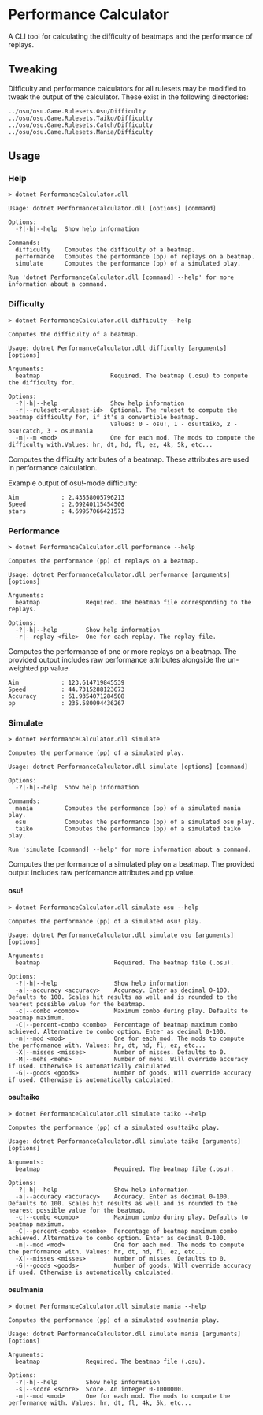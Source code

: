 # Performance Calculator

A CLI tool for calculating the difficulty of beatmaps and the performance of replays.

## Tweaking

Difficulty and performance calculators for all rulesets may be modified to tweak the output of the calculator. These exist in the following directories:

```
../osu/osu.Game.Rulesets.Osu/Difficulty
../osu/osu.Game.Rulesets.Taiko/Difficulty
../osu/osu.Game.Rulesets.Catch/Difficulty
../osu/osu.Game.Rulesets.Mania/Difficulty
```

## Usage

### Help
```
> dotnet PerformanceCalculator.dll

Usage: dotnet PerformanceCalculator.dll [options] [command]

Options:
  -?|-h|--help  Show help information

Commands:
  difficulty    Computes the difficulty of a beatmap.
  performance   Computes the performance (pp) of replays on a beatmap.
  simulate      Computes the performance (pp) of a simulated play.

Run 'dotnet PerformanceCalculator.dll [command] --help' for more information about a command.
```

### Difficulty
```
> dotnet PerformanceCalculator.dll difficulty --help

Computes the difficulty of a beatmap.

Usage: dotnet PerformanceCalculator.dll difficulty [arguments] [options]

Arguments:
  beatmap                    Required. The beatmap (.osu) to compute the difficulty for.

Options:
  -?|-h|--help               Show help information
  -r|--ruleset:<ruleset-id>  Optional. The ruleset to compute the beatmap difficulty for, if it's a convertible beatmap.
                             Values: 0 - osu!, 1 - osu!taiko, 2 - osu!catch, 3 - osu!mania
  -m|--m <mod>               One for each mod. The mods to compute the difficulty with.Values: hr, dt, hd, fl, ez, 4k, 5k, etc...
```

Computes the difficulty attributes of a beatmap. These attributes are used in performance calculation.

Example output of osu!-mode difficulty:
```
Aim            : 2.43558005796213
Speed          : 2.09240115454506
stars          : 4.69957066421573
```

### Performance
```
> dotnet PerformanceCalculator.dll performance --help

Computes the performance (pp) of replays on a beatmap.

Usage: dotnet PerformanceCalculator.dll performance [arguments] [options]

Arguments:
  beatmap             Required. The beatmap file corresponding to the replays.

Options:
  -?|-h|--help        Show help information
  -r|--replay <file>  One for each replay. The replay file.
```

Computes the performance of one or more replays on a beatmap. The provided output includes raw performance attributes alongside the un-weighted pp value.

```
Aim            : 123.614719845539
Speed          : 44.7315288123673
Accuracy       : 61.9354071284508
pp             : 235.580094436267
```

### Simulate
```
> dotnet PerformanceCalculator.dll simulate

Computes the performance (pp) of a simulated play.

Usage: dotnet PerformanceCalculator.dll simulate [options] [command]

Options:
  -?|-h|--help  Show help information

Commands:
  mania         Computes the performance (pp) of a simulated mania play.
  osu           Computes the performance (pp) of a simulated osu play.
  taiko         Computes the performance (pp) of a simulated taiko play.

Run 'simulate [command] --help' for more information about a command.

```
Computes the performance of a simulated play on a beatmap. The provided output includes raw performance attributes and pp value.


#### osu!
```
> dotnet PerformanceCalculator.dll simulate osu --help

Computes the performance (pp) of a simulated osu! play.

Usage: dotnet PerformanceCalculator.dll simulate osu [arguments] [options]

Arguments:
  beatmap                     Required. The beatmap file (.osu).

Options:
  -?|-h|--help                Show help information
  -a|--accuracy <accuracy>    Accuracy. Enter as decimal 0-100. Defaults to 100. Scales hit results as well and is rounded to the nearest possible value for the beatmap.
  -c|--combo <combo>          Maximum combo during play. Defaults to beatmap maximum.
  -C|--percent-combo <combo>  Percentage of beatmap maximum combo achieved. Alternative to combo option. Enter as decimal 0-100.
  -m|--mod <mod>              One for each mod. The mods to compute the performance with. Values: hr, dt, hd, fl, ez, etc...
  -X|--misses <misses>        Number of misses. Defaults to 0.
  -M|--mehs <mehs>            Number of mehs. Will override accuracy if used. Otherwise is automatically calculated.
  -G|--goods <goods>          Number of goods. Will override accuracy if used. Otherwise is automatically calculated.
```

#### osu!taiko
```
> dotnet PerformanceCalculator.dll simulate taiko --help

Computes the performance (pp) of a simulated osu!taiko play.

Usage: dotnet PerformanceCalculator.dll simulate taiko [arguments] [options]

Arguments:
  beatmap                     Required. The beatmap file (.osu).

Options:
  -?|-h|--help                Show help information
  -a|--accuracy <accuracy>    Accuracy. Enter as decimal 0-100. Defaults to 100. Scales hit results as well and is rounded to the nearest possible value for the beatmap.
  -c|--combo <combo>          Maximum combo during play. Defaults to beatmap maximum.
  -C|--percent-combo <combo>  Percentage of beatmap maximum combo achieved. Alternative to combo option. Enter as decimal 0-100.
  -m|--mod <mod>              One for each mod. The mods to compute the performance with. Values: hr, dt, hd, fl, ez, etc...
  -X|--misses <misses>        Number of misses. Defaults to 0.
  -G|--goods <goods>          Number of goods. Will override accuracy if used. Otherwise is automatically calculated.
```

#### osu!mania
```
> dotnet PerformanceCalculator.dll simulate mania --help

Computes the performance (pp) of a simulated osu!mania play.

Usage: dotnet PerformanceCalculator.dll simulate mania [arguments] [options]

Arguments:
  beatmap             Required. The beatmap file (.osu).

Options:
  -?|-h|--help        Show help information
  -s|--score <score>  Score. An integer 0-1000000.
  -m|--mod <mod>      One for each mod. The mods to compute the performance with. Values: hr, dt, fl, 4k, 5k, etc...
```